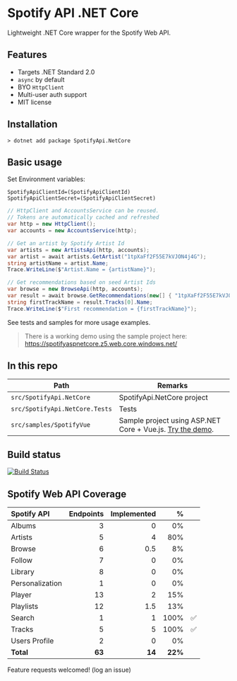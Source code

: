 # Spotify API .NET Core

Lightweight .NET Core wrapper for the Spotify Web API.

## Features 

* Targets .NET Standard 2.0
* `async` by default
* BYO `HttpClient`
* Multi-user auth support
* MIT license

## Installation

    > dotnet add package SpotifyApi.NetCore

## Basic usage

Set Environment variables:
    
    SpotifyApiClientId=(SpotifyApiClientId)
    SpotifyApiClientSecret=(SpotifyApiClientSecret)

```csharp
// HttpClient and AccountsService can be reused. 
// Tokens are automatically cached and refreshed
var http = new HttpClient();
var accounts = new AccountsService(http);

// Get an artist by Spotify Artist Id
var artists = new ArtistsApi(http, accounts);
var artist = await artists.GetArtist("1tpXaFf2F55E7kVJON4j4G");
string artistName = artist.Name;
Trace.WriteLine($"Artist.Name = {artistName}");

// Get recommendations based on seed Artist Ids
var browse = new BrowseApi(http, accounts);
var result = await browse.GetRecommendations(new[] { "1tpXaFf2F55E7kVJON4j4G", "4Z8W4fKeB5YxbusRsdQVPb" }, null, null);
string firstTrackName = result.Tracks[0].Name;
Trace.WriteLine($"First recommendation = {firstTrackName}");
```

See tests and samples for more usage examples.

> There is a working demo using the sample project here: <https://spotifyaspnetcore.z5.web.core.windows.net/>

## In this repo

| Path | Remarks |
| ---- | ------- |
| `src/SpotifyApi.NetCore` | SpotifyApi.NetCore project |
| `src/SpotifyApi.NetCore.Tests` | Tests |
| `src/samples/SpotifyVue` | Sample project using ASP.NET Core + Vue.js. [Try the  demo](https://spotifyaspnetcore.z5.web.core.windows.net/). |

## Build status

[![Build Status](https://dev.azure.com/daniellarsennz/SpotifyApi.NetCore/_apis/build/status/SpotifyApi.NetCore-Build)](https://dev.azure.com/daniellarsennz/SpotifyApi.NetCore/_build/latest?definitionId=9)

## Spotify Web API Coverage

| Spotify API | Endpoints | Implemented | % | |
| :---------- | --------: | ----------: | -: | - |
| Albums | 3 | 0 | 0% |
| Artists | 5 | 4 | 80% |
| Browse | 6 | 0.5 | 8% |
| Follow | 7 | 0 | 0% |
| Library | 8 | 0 | 0% |
| Personalization | 1 | 0 | 0% |
| Player | 13 | 2 | 15% |
| Playlists | 12 | 1.5 | 13% |
| Search | 1 | 1 | 100% | ✅ |
| Tracks | 5 | 5 | 100% | ✅ |
| Users Profile | 2 | 0 | 0% |
| **Total** | **63** | **14** | **22%** |

Feature requests welcomed! (log an issue)
